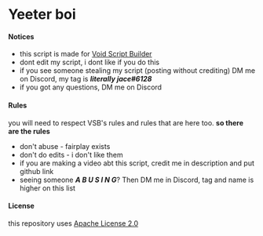 # Yeeter boi
#### Notices
* this script is made for [Void Script Builder](https://www.roblox.com/games/843468296/Void-Script-Builder-Place-1)
* dont edit my script, i dont like if you do this
* if you see someone stealing my script (posting without crediting) DM me on Discord, my tag is ***literally jace#6128***
* if you got any questions, DM me on Discord
#### Rules
you will need to respect VSB's rules and rules that are here too.
**so there are the rules**
* don't abuse - fairplay exists
* don't do edits - i don't like them
* if you are making a video abt this script, credit me in description and put github link
* seeing someone ***A B U S I N G***? Then DM me in Discord, tag and name is higher on this list


#### License
this repository uses [Apache License 2.0](https://github.com/RealJace/yeeting-boi/blob/main/LICENSE)
